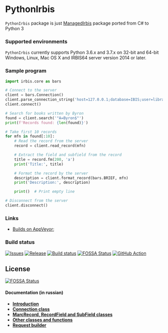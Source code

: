 # PythonIrbis

`PythonIrbis` package is just [ManagedIrbis](https://github.com/amironov73/ManagedIrbis) package ported from C# to Python 3

### Supported environments

`PythonIrbis` currently supports Python 3.6.x and 3.7.x on 32-bit and 64-bit Windows, Linux, Mac OS X and IRBIS64 server version 2014 or later.

### Sample program

```python
import irbis.core as bars

# Connect to the server
client = bars.Connection()
client.parse_connection_string('host=127.0.0.1;database=IBIS;user=librarian;password=secret;')
client.connect()

# Search for books written by Byron
found = client.search('"A=Byron$"')
print(f'Records found: {len(found)}')

# Take first 10 records
for mfn in found[:10]:
    # Read the record from the server
    record = client.read_record(mfn)

    # Extract the field and subfield from the record
    title = record.fm(200, 'a')
    print('Title:', title)

    # Format the record by the server
    description = client.format_record(bars.BRIEF, mfn)
    print('Description:', description)

    print()  # Print empty line

# Disconnect from the server
client.disconnect()
```

### Links

- [Builds on AppVeyor](https://ci.appveyor.com/project/AlexeyMironov/pythonirbis/);

### Build status

[![Issues](https://img.shields.io/github/issues/amironov73/PythonIrbis.svg)](https://github.com/amironov73/PythonIrbis/issues)
[![Release](https://img.shields.io/github/release/amironov73/PythonIrbis.svg)](https://github.com/amironov73/PythonIrbis/releases)
[![Build status](https://img.shields.io/appveyor/ci/AlexeyMironov/pythonirbis.svg)](https://ci.appveyor.com/project/AlexeyMironov/pythonirbis/)
[![FOSSA Status](https://app.fossa.io/api/projects/git%2Bgithub.com%2Famironov73%2FPythonIrbis.svg?type=shield)](https://app.fossa.io/projects/git%2Bgithub.com%2Famironov73%2FPythonIrbis?ref=badge_shield)
[![GitHub Action](https://github.com/amironov73/PythonIrbis/workflows/Python%20package/badge.svg)](https://github.com/amironov73/PythonIrbis/actions)

## License
[![FOSSA Status](https://app.fossa.io/api/projects/git%2Bgithub.com%2Famironov73%2FPythonIrbis.svg?type=large)](https://app.fossa.io/projects/git%2Bgithub.com%2Famironov73%2FPythonIrbis?ref=badge_large)

#### Documentation (in russian)

* [**Introduction**](docs/chapter1.md)
* [**Connection class**](docs/chapter2.md)
* [**MarcRecord, RecordField and SubField classes**](docs/chapter3.md)
* [**Other classes and functions**](docs/chapter4.md)
* [**Request builder**](docs/chapter5.md)

